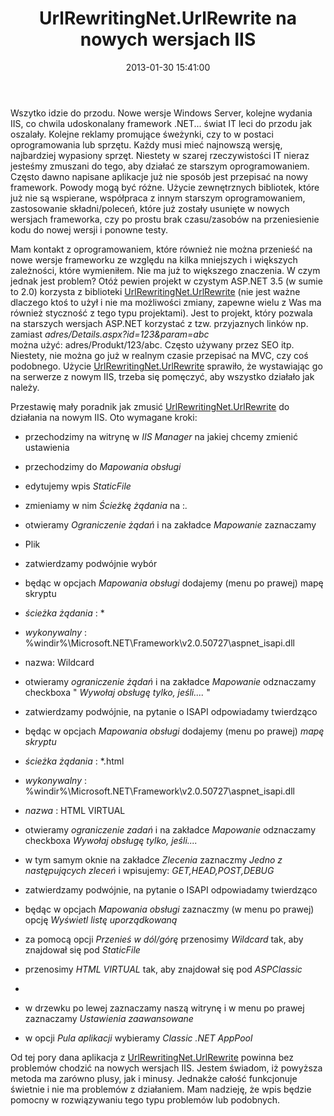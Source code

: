 ﻿---
layout:     post
title:      UrlRewritingNet.UrlRewrite na nowych wersjach IIS
date:       2013-01-30 15:41:00
summary:    Wszytko idzie do przodu. Nowe wersje Windows Server, kolejne wydania IIS, co chwila udoskonalany framework .NET... świat IT leci do przodu jak oszalały. Kolejne reklamy promujące śweżynki, czy to w postaci oprogramowania lub sprzętu. Każdy musi mieć najnowszą wersję, najbardziej wypasiony sprzęt. Ni...
categories: oprogramowanie porady serwery
---



Wszytko idzie do przodu. Nowe wersje Windows Server, kolejne wydania IIS, co chwila udoskonalany framework .NET... świat IT leci do przodu jak oszalały. Kolejne reklamy promujące śweżynki, czy to w postaci oprogramowania lub sprzętu. Każdy musi mieć najnowszą wersję, najbardziej wypasiony sprzęt. Niestety w szarej rzeczywistości IT nieraz jesteśmy zmuszani do tego, aby działać ze starszym oprogramowaniem. Często dawno napisane aplikacje już nie sposób jest przepisać na nowy framework. Powody mogą być różne. Użycie zewnętrznych bibliotek, które już nie są wspierane, współpraca z innym starszym oprogramowaniem, zastosowanie składni/poleceń, które już zostały usunięte w nowych wersjach frameworka, czy po prostu brak czasu/zasobów na przeniesienie kodu do nowej wersji i ponowne testy.



Mam kontakt z oprogramowaniem, które również nie można przenieść na nowe wersje frameworku ze względu na kilka mniejszych i większych zależności, które wymieniłem. Nie ma już to większego znaczenia. W czym jednak jest problem? Otóż pewien projekt w czystym ASP.NET 3.5 (w sumie to 2.0) korzysta z biblioteki [UrlRewritingNet.UrlRewrite](http://www.urlrewriting.net) (nie jest ważne dlaczego ktoś to użył i nie ma możliwości zmiany, zapewne wielu z Was ma również styczność z tego typu projektami). Jest to projekt, który pozwala na starszych wersjach ASP.NET korzystać z tzw. przyjaznych linków np. zamiast
 *adres/Details.aspx?id=123&amp;param=abc*  
można użyć: 
adres/Produkt/123/abc. 
Często używany przez SEO itp. Niestety, nie można go już w realnym czasie przepisać na MVC, czy coś podobnego. Użycie [UrlRewritingNet.UrlRewrite](http://www.urlrewriting.net) sprawiło, że wystawiając go na serwerze z nowym IIS, trzeba się pomęczyć, aby wszystko działało jak należy. 

Przestawię mały poradnik jak zmusić  [UrlRewritingNet.UrlRewrite](http://www.urlrewriting.net) do działania na nowym IIS. Oto wymagane kroki:





  * przechodzimy na witrynę w  *IIS Manager*  na jakiej chcemy zmienić ustawienia


  * przechodzimy do  *Mapowania obsługi* 


  * edytujemy wpis  *StaticFile* 




  * zmieniamy w nim  *Ścieżkę żądania*  na :*.*


  * otwieramy  *Ograniczenie żądań*  i na zakładce  *Mapowanie*  zaznaczamy 
  * Plik



  *  zatwierdzamy podwójnie wybór









  * będąc w opcjach  *Mapowania obsługi*  dodajemy (menu po prawej) mapę skryptu




  *  *ścieżka żądania* : *


  *   *wykonywalny* : %windir%\Microsoft.NET\Framework\v2.0.50727\aspnet_isapi.dll


  * nazwa: Wildcard


  * otwieramy  *ograniczenie żądań*  i na zakładce  *Mapowanie*  odznaczamy checkboxa &quot; *Wywołaj obsługę tylko, jeśli....* &quot;


  * zatwierdzamy podwójnie, na pytanie o ISAPI odpowiadamy twierdząco











  * będąc w opcjach  *Mapowania obsługi*  dodajemy (menu po prawej)  *mapę skryptu* 



  *  *ścieżka żądania* : *.html


  *  *wykonywalny* : %windir%\Microsoft.NET\Framework\v2.0.50727\aspnet_isapi.dll


  *  *nazwa* : HTML VIRTUAL


  * otwieramy  *ograniczenie zadań*  i na zakładce  *Mapowanie*  odznaczamy checkboxa  *Wywołaj obsługę tylko, jeśli....* 


  * w tym samym oknie na zakładce  *Zlecenia*  zaznaczmy  *Jedno z następujących zleceń*  i wpisujemy:  *GET,HEAD,POST,DEBUG* 


  * zatwierdzamy podwójnie, na pytanie o ISAPI odpowiadamy twierdząco











  * będąc w opcjach  *Mapowania obsługi*  zaznaczmy (w menu po prawej) opcję  *Wyświetl listę uporządkowaną* 




  * za pomocą opcji  *Przenieś w dól/górę*  przenosimy  *Wildcard*  tak, aby znajdował się pod  *StaticFile* 


  * przenosimy  *HTML VIRTUAL*  tak, aby znajdował się pod  *ASPClassic* 


  * 










  * w drzewku po lewej zaznaczamy naszą witrynę i w menu po prawej zaznaczamy  *Ustawienia zaawansowane* 



  * w opcji  *Pula aplikacji*  wybieramy  *Classic .NET AppPool* 











Od tej pory dana aplikacja z [UrlRewritingNet.UrlRewrite](http://www.urlrewriting.net) powinna bez problemów chodzić na nowych wersjach IIS. Jestem świadom, iż powyższa metoda ma zarówno  plusy, jak i minusy. Jednakże całość funkcjonuje świetnie i nie ma problemów z działaniem. Mam nadzieję, że wpis będzie pomocny w rozwiązywaniu tego typu problemów lub podobnych.